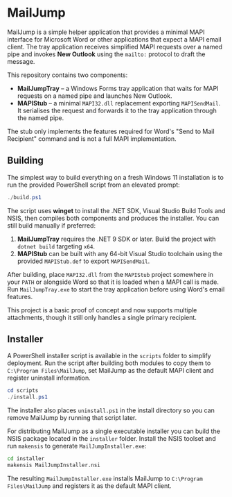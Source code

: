 # MailJump

MailJump is a simple helper application that provides a minimal MAPI interface for Microsoft Word or other applications that expect a MAPI email client. The tray application receives simplified MAPI requests over a named pipe and invokes **New Outlook** using the `mailto:` protocol to draft the message.

This repository contains two components:

* **MailJumpTray** – a Windows Forms tray application that waits for MAPI requests on a named pipe and launches New Outlook.
* **MAPIStub** – a minimal `MAPI32.dll` replacement exporting `MAPISendMail`. It serialises the request and forwards it to the tray application through the named pipe.

The stub only implements the features required for Word's "Send to Mail Recipient" command and is not a full MAPI implementation.

## Building

The simplest way to build everything on a fresh Windows 11 installation is to
run the provided PowerShell script from an elevated prompt:

```powershell
./build.ps1
```

The script uses **winget** to install the .NET SDK, Visual Studio Build Tools
and NSIS, then compiles both components and produces the installer. You can
still build manually if preferred:

1. **MailJumpTray** requires the .NET 9 SDK or later. Build the project with
   `dotnet build` targeting `x64`.
2. **MAPIStub** can be built with any 64-bit Visual Studio toolchain using the
   provided `MAPIStub.def` to export `MAPISendMail`.

After building, place `MAPI32.dll` from the `MAPIStub` project somewhere in your `PATH` or alongside Word so that it is loaded when a MAPI call is made. Run `MailJumpTray.exe` to start the tray application before using Word's email features.

This project is a basic proof of concept and now supports multiple attachments, though it still only handles a single primary recipient.

## Installer

A PowerShell installer script is available in the `scripts` folder to simplify deployment.
Run the script after building both modules to copy them to `C:\Program Files\MailJump`,
set MailJump as the default MAPI client and register uninstall information.

```powershell
cd scripts
./install.ps1
```

The installer also places `uninstall.ps1` in the install directory so you can remove
MailJump by running that script later.

For distributing MailJump as a single executable installer you can build the
NSIS package located in the `installer` folder. Install the NSIS toolset and
run `makensis` to generate `MailJumpInstaller.exe`:

```bash
cd installer
makensis MailJumpInstaller.nsi
```

The resulting `MailJumpInstaller.exe` installs MailJump to
`C:\Program Files\MailJump` and registers it as the default MAPI client.
